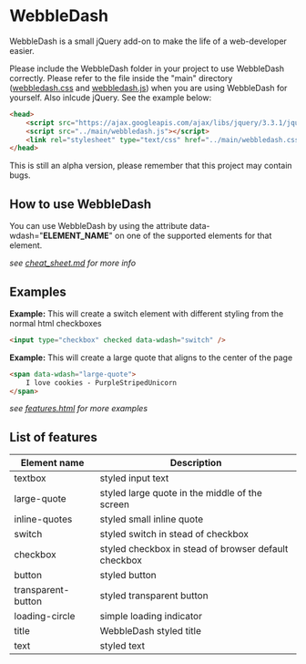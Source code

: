 # WebbleDash

WebbleDash is a small jQuery add-on to make the life of a web-developer easier.

Please include the WebbleDash folder in your project to use WebbleDash correctly. Please refer to the file inside the "main" directory ([webbledash.css](../master/main/webbledash.css) and [webbledash.js](../master/main/webbledash.js)) when you are using WebbleDash for yourself. Also inlcude jQuery. See the example below:

```html
<head>
    <script src="https://ajax.googleapis.com/ajax/libs/jquery/3.3.1/jquery.min.js"></script>
    <script src="../main/webbledash.js"></script>
    <link rel="stylesheet" type="text/css" href="../main/webbledash.css" />
</head>
```

This is still an alpha version, please remember that this project may contain bugs.

## How to use WebbleDash

You can use WebbleDash by using the attribute data-wdash="**ELEMENT_NAME**" on one of the supported elements for that element.

_see [cheat_sheet.md](../master/cheat_sheet.md) for more info_

## Examples

**Example:** This will create a switch element with different styling from the normal html checkboxes

```html
<input type="checkbox" checked data-wdash="switch" />
```

**Example:** This will create a large quote that aligns to the center of the page

```html
<span data-wdash="large-quote">
    I love cookies - PurpleStripedUnicorn
</span>
```

_see [features.html](../master/examples/features.html) for more examples_

## List of features

| Element name        | Description                                              |
| ------------------- | -------------------------------------------------------- |
| textbox             | styled input text                                        |
| large-quote         | styled large quote in the middle of the screen           |
| inline-quotes       | styled small inline quote                                |
| switch              | styled switch in stead of checkbox                       |
| checkbox            | styled checkbox in stead of browser default checkbox     |
| button              | styled button                                            |
| transparent-button  | styled transparent button                                |
| loading-circle      | simple loading indicator                                 |
| title               | WebbleDash styled title                                  |
| text                | styled text                                              |

